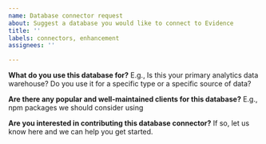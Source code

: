 ```yaml
---
name: Database connector request
about: Suggest a database you would like to connect to Evidence
title: ''
labels: connectors, enhancement
assignees: ''

---
```


**What do you use this database for?**
E.g., Is this your primary analytics data warehouse? Do you use it for a specific type or a specific source of data?

**Are there any popular and well-maintained clients for this database?**
E.g., npm packages we should consider using

**Are you interested in contributing this database connector?**
If so, let us know here and we can help you get started.
